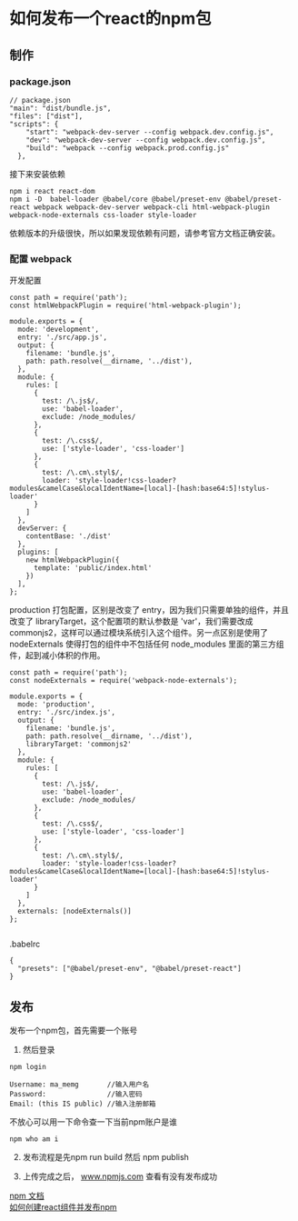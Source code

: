 # 如何发布一个react的npm包

## 制作

### package.json


```
// package.json
"main": "dist/bundle.js",
"files": ["dist"],
"scripts": {
    "start": "webpack-dev-server --config webpack.dev.config.js",
    "dev": "webpack-dev-server --config webpack.dev.config.js",
    "build": "webpack --config webpack.prod.config.js"
  },
```
接下来安装依赖

```
npm i react react-dom
npm i -D  babel-loader @babel/core @babel/preset-env @babel/preset-react webpack webpack-dev-server webpack-cli html-webpack-plugin webpack-node-externals css-loader style-loader 
```

依赖版本的升级很快，所以如果发现依赖有问题，请参考官方文档正确安装。

### 配置 webpack

开发配置
```
const path = require('path');
const htmlWebpackPlugin = require('html-webpack-plugin');

module.exports = {
  mode: 'development',
  entry: './src/app.js',
  output: {
    filename: 'bundle.js',
    path: path.resolve(__dirname, '../dist'),
  },
  module: {
    rules: [
      {
        test: /\.js$/,
        use: 'babel-loader',
        exclude: /node_modules/
      },
      {
        test: /\.css$/,
        use: ['style-loader', 'css-loader']
      },
      {
        test: /\.cm\.styl$/,
        loader: 'style-loader!css-loader?modules&camelCase&localIdentName=[local]-[hash:base64:5]!stylus-loader'
      }
    ]
  },
  devServer: {
    contentBase: './dist'
  },
  plugins: [
    new htmlWebpackPlugin({
      template: 'public/index.html'
    })
  ],
};

```


production 打包配置，区别是改变了 entry，因为我们只需要单独的组件，并且改变了 libraryTarget，这个配置项的默认参数是 'var'，我们需要改成 commonjs2，这样可以通过模块系统引入这个组件。另一点区别是使用了 nodeExternals 使得打包的组件中不包括任何 node_modules 里面的第三方组件，起到减小体积的作用。

```
const path = require('path');
const nodeExternals = require('webpack-node-externals');

module.exports = {
  mode: 'production',
  entry: './src/index.js',
  output: {
    filename: 'bundle.js',
    path: path.resolve(__dirname, '../dist'),
    libraryTarget: 'commonjs2'
  },
  module: {
    rules: [
      {
        test: /\.js$/,
        use: 'babel-loader',
        exclude: /node_modules/
      },
      {
        test: /\.css$/,
        use: ['style-loader', 'css-loader']
      },
      {
        test: /\.cm\.styl$/,
        loader: 'style-loader!css-loader?modules&camelCase&localIdentName=[local]-[hash:base64:5]!stylus-loader'
      }
    ]
  },
  externals: [nodeExternals()]
};


```

.babelrc
```
{
  "presets": ["@babel/preset-env", "@babel/preset-react"]
}
```


## 发布

发布一个npm包，首先需要一个账号

1. 然后登录
```
npm login

Username: ma_memg       //输入用户名
Password:               //输入密码
Email: (this IS public) //输入注册邮箱

```
不放心可以用一下命令查一下当前npm账户是谁

```
npm who am i
```

2. 发布流程是先npm run build 然后 npm publish

3. 上传完成之后， www.npmjs.com 查看有没有发布成功


[npm 文档](https://www.npmjs.cn/)  
[如何创建react组件并发布npm](https://www.cnblogs.com/thinkingthigh/p/11603962.html)
